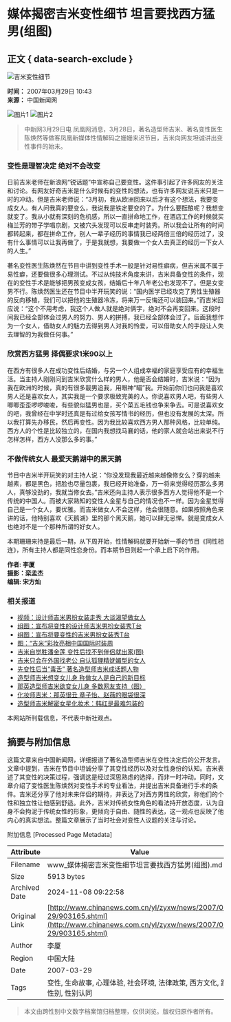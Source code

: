 # 媒体揭密吉米变性细节 坦言要找西方猛男(组图)

## 正文 { data-search-exclude }


![吉米变性细节](http://www.chinanews.com.cn/fileftp/2004-09-13/_1095043413_zxlogo.gif)

**时间：** 2007年03月29日 10:43  
**来源：** 中国新闻网  

![图片1](U12P4T8D903165F107DT20070329104348.jpg) ![图片2](U12P4T8D903165F116DT20070329104348.jpg)

> 中新网3月29日电 凤凰网消息，3月28日，著名造型师吉米、著名变性医生陈焕然等做客凤凰新媒体性情解码之姗姗来迟节目，吉米向网友坦诚讲出变性事件的始末。

### 变性是理智决定 绝对不会改变

日前吉米老师在新浪网“锐话题”中宣称自己要变性。这件事引起了许多网友的关注和讨论。有网友好奇吉米是什么时候有的变性的想法，也有许多网友说吉米只是一时的冲动。但是吉米老师说：“3月初，我从欧洲回来以后才有这个想法，我要变成女人。有人问我真的要变么，我说我是铁定要变的了。为什么要酝酿呢？我想变就变了。我从小就有深刻的危机感，所以一直拼命地工作，在酒店工作的时候就买梅兰芳的带子学唱京剧，又被穴头发现可以反串走时装秀。所以我会让所有的时间都转起来，都在拼命工作，别人一辈子经历的事情我已经两倍三倍的经历过了，没有什么事情可以让我再做了，于是我就想，我要做一个女人去真正的经历一下女人的人生。”

著名变性医生陈焕然在节目中讲到变性手术一般是针对易性癖病，但吉米属不属于易性癖，还要做很多心理测试。不过从纯技术角度来讲，吉米具备变性的条件，现在的变性手术是能够把男孩变成女孩，结婚后十年八年老公也发现不了。但是女变男不行。陈焕然医生还在节目中半开玩笑的说：“国内医学已经攻克了男性生殖器的反向移植，我们可以把他的生殖器冷冻，将来万一反悔还可以装回来。”而吉米回应说：“这个不用考虑，我这个人做人就是绝对俩字，绝对不会再变回来。这段时间我已经全部体会过男人的努力、男人的拼搏，我已经全部体会过了。后面我想作为一个女人，借助女人的魅力去得到男人对我的怜爱，可以借助女人的手段让人失去理智的为我做任何事。”

### 欣赏西方猛男 择偶要求1米90以上

在西方有很多人在成功变性后结婚，与另一个人组成幸福的家庭享受应有的幸福生活。当主持人刚刚问到吉米欣赏什么样的男人，他是否会结婚时，吉米说：“因为我在欧洲的时候，真的有很多靓男追我，用眼神“瞄”我。开始前你们也问我是喜欢男人还是喜欢女人，其实我是一个要求极致完美的人。你说喜欢男人吧，有些男人唧唧歪歪啰啰唆唆，有些貌似猛男也是，买个菜五毛钱也争来争去。可是说喜欢女的吧，我曾经在中学时还真是有过给女孩写情书的经历，但也没有发展的太深。所以我打算先办移民，然后再变性。因为我比较喜欢西方男人那种风格，比较单纯。西方人的个性是比较独立的，在国内我想找马襄的话，他的家人就会站出来说不行怎样怎样，西方人没那么多的事。”

### 不做传统女人 最爱天鹅湖中的黑天鹅

节目中吉米半开玩笑的对主持人说：“你没发现我最近越来越像修女么？穿的越来越素，都是黑色，把脸也尽量包裹，我已经开始准备，万一将来觉得经历那么多男人，真够没劲的，我就当修女去。”吉米还向主持人表示很多西方人觉得他不是一个传统的中国人。而被大家熟知的变性人金星与自己的情况也不一样。因为金星觉得自己是一个女人，要优雅。而吉米做女人不会这样，他会很随意。如果按照角色来讲的话，他特别喜欢《天鹅湖》里的那个黑天鹅，她可以肆无忌惮。就是变成女人也绝对不是一个那种所谓的好女人。

本期珊珊来持是最后一期，从下周开始，性情解码就要开始新一季的节目《同性相连》，所有主持人都是同性恋身份。而本期节目则起一个承上启下的作用。  

**作者: 李厦**  
**摄影：栾孟杰**  
**编辑: 宋方灿**  

### 相关报道

- [视频：设计师吉米男扮女装走秀 大谈渴望做女人](http://www.chinanews.com.cn/shipin/2007-03-21/355.html)
- [组图：宣布将变性的设计师吉米男扮女装秀T台](http://www.chinanews.com.cn/other/news/2007/03-19/894402.shtml) 
- [组图：宣布将要变性的吉米男扮女装秀T台](http://www.chinanews.com.cn/other/news/2007/03-19/894402.shtml) 
- [图：“吉米”彩妆亮相中国国际时装周](http://www.chinanews.com.cn/other/news/2007/03-19/894369.shtml) 
- [吉米自觉胜潘金莲 变性后找不到伴侣就出家(图)](http://www.chinanews.com.cn/yl/zyxw/news/2007/03-16/892833.shtml) 
- [吉米只会在外国找老公 自认狐狸精妩媚型的女人](http://www.chinanews.com.cn/yl/mxzz/news/2007/03-13/890073.shtml) 
- [先变性后当“毒舌” 著名造型师吉米成话题人物](http://www.chinanews.com.cn/yl/zyxw/news/2007/03-09/887993.shtml) 
- [造型师吉米想变女儿身 称做女人是自己的新目标](http://www.chinanews.com.cn/sh/news/2007/03-08/886554.shtml) 
- [那英造型师吉米欲变女儿身 多数网友支持（图）](http://www.chinanews.com.cn/yl/mxzz/news/2007/03-07/886001.shtml) 
- [化妆师吉米：那英很丑 章子怡、赵薇的眼袋很深](http://www.chinanews.com.cn/yl/mxzz/news/2006/12-05/832392.shtml) 
- [造型师吉米解密女星化妆术：韩红是最难包装的](http://www.chinanews.com.cn/yl/mxzz/news/2006/09-18/791704.shtml) 

本网站所刊载信息，不代表中新社观点。 

## 摘要与附加信息

<!-- tcd_abstract -->
这篇文章来自中国新闻网，详细报道了著名造型师吉米在变性决定后的公开发言。文章中提到，吉米在节目中坦诚分享了其变性经历以及对女性身份的认知。吉米表述了其变性的决策过程，强调这是经过深思熟虑的选择，而非一时冲动。同时，文章介绍了变性医生陈焕然对变性手术的专业看法，并提出吉米具备进行手术的条件。吉米还分享了他对未来伴侣的期待，并表达了对西方男性的欣赏，称他们的个性和独立性让他感到舒适。此外，吉米对传统女性角色的看法持开放态度，认为自身不会拘泥于传统女性的形象，更倾向于自由、随性的表达，这一观点也反映了他内心的真实想法。整篇文章展示了当时社会对变性人议题的关注与讨论。
<!-- tcd_abstract_end -->

附加信息 [Processed Page Metadata]

| Attribute       | Value                                  |
|-----------------|----------------------------------------|
| Filename        | www_媒体揭密吉米变性细节坦言要找西方猛男(组图).md                             |
| Size            | 5913 bytes                           |
| Archived Date   | 2024-11-08 09:22:58                             |
| Original Link   | [http://www.chinanews.com.cn/yl/zyxw/news/2007/03-29/903165.shtml](http://www.chinanews.com.cn/yl/zyxw/news/2007/03-29/903165.shtml)                       |
| Author          | 李厦                               |
| Region          | 中国大陆                               |
| Date            | 2007-03-29                                 |
| Tags            | 变性, 生命故事, 心理体验, 社会环境, 法律政策, 西方文化, 跨性别, 性别认同                                 |
>
> 本文由跨性别中文数字档案馆归档整理，仅供浏览。版权归原作者所有。
>